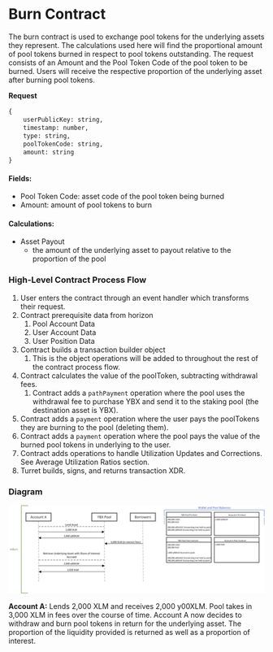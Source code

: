 # Burn Contract

The burn contract is used to exchange pool tokens for the underlying assets they represent. The calculations used here will find the proportional amount of pool tokens burned in respect to pool tokens outstanding. The request consists of an Amount and the Pool Token Code of the pool token to be burned. Users will receive the respective proportion of the underlying asset after burning pool tokens.

**Request**

```
{    
    userPublicKey: string,
    timestamp: number,
    type: string,
    poolTokenCode: string,
    amount: string
}
```

#### Fields:

* Pool Token Code: asset code of the pool token being burned
* Amount: amount of pool tokens to burn

#### Calculations:

* Asset Payout
  * the amount of the underlying asset to payout relative to the proportion of the pool

###

### High-Level Contract Process Flow

1. User enters the contract through an event handler which transforms their request.
2. Contract prerequisite data from horizon
   1. Pool Account Data
   2. User Account Data
   3. User Position Data
3. Contract builds a transaction builder object
   1. This is the object operations will be added to throughout the rest of the contract process flow.
4. Contract calculates the value of the poolToken, subtracting withdrawal fees.
   1. Contract adds a `pathPayment` operation where the pool uses the withdrawal fee to purchase YBX and send it to the staking pool (the destination asset is YBX).
5. Contract adds a `payment` operation where the user pays the poolTokens they are burning to the pool (deleting them).
6. Contract adds a `payment` operation where the pool pays the value of the burned pool tokens in underlying to the user.
7. Contract adds operations to handle Utilization Updates and Corrections. See Average Utilization Ratios section.
8. Turret builds, signs, and returns transaction XDR.

### Diagram

![Diagram may be out of daye](<../../.gitbook/assets/image (26).png>)

**Account A:** Lends 2,000 XLM and receives 2,000 y00XLM. Pool takes in 3,000 XLM in fees over the course of time. Account A now decides to withdraw and burn pool tokens in return for the underlying asset. The proportion of the liquidity provided is returned as well as a proportion of interest.
